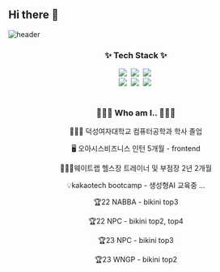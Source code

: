 ## Hi there 👋

<!--
**sminy85/sminy85** is a ✨ _special_ ✨ repository because its `README.md` (this file) appears on your GitHub profile.

Here are some ideas to get you started:

- 🔭 I’m currently working on ...
- 🌱 I’m currently learning ...
- 👯 I’m looking to collaborate on ...
- 🤔 I’m looking for help with ...
- 💬 Ask me about ...
- 📫 How to reach me: ...
- 😄 Pronouns: ...
- ⚡ Fun fact: ...
-->

![header](https://capsule-render.vercel.app/api?type=venom&height=300&section=header&text=Welcome%20to%20semin's%20github&fontSize=60)

<h3 align="center">✨ Tech Stack ✨</h3>
<div align="center">
  <img src="https://img.shields.io/badge/react-20232a.svg?style=for-the-badge&logo=react&logoColor=61DAFB" />&nbsp
  <img src="https://img.shields.io/badge/javascript-F7DF1E.svg?style=for-the-badge&logo=javascript&logoColor=20232a" />&nbsp
  <img src="https://img.shields.io/badge/html5-E34F26.svg?style=for-the-badge&logo=html5&logoColor=white" />&nbsp
</div>

<div align="center">
  <img src="https://img.shields.io/badge/python-DB7093?style=for-the-badge&logo=python&logoColor=ffd35b" />&nbsp
  <img src="https://img.shields.io/badge/tensorflow-1daabb.svg?style=for-the-badge&logo=tensorflow&logoColor=white" />&nbsp
  <img src="https://img.shields.io/badge/css3-1572B6.svg?style=for-the-badge&logo=css3&logoColor=white" />&nbsp
</div>

</br>

<h3 align="center">👩🏻‍💻 Who am I.. 👩🏻‍💻 </h3>
<p align="center">👩🏻‍🎓 덕성여자대학교 컴퓨터공학과 학사 졸업</p>
<p align="center">🖥 오아시스비즈니스 인턴 5개월 - frontend </p>
<p align="center">🏋🏻‍♀️웨이트랩 헬스장 트레이너 및 부점장 2년 2개월 </p>
<p align="center">💡kakaotech bootcamp - 생성형AI 교육중 ... </p>

<p align="center">🏆22 NABBA - bikini top3 </p>
<p align="center">🏆22 NPC - bikini top2, top4 </p>
<p align="center">🏆23 NPC - bikini top3 </p>
<p align="center">🏆23 WNGP - bikini top2 </p>
